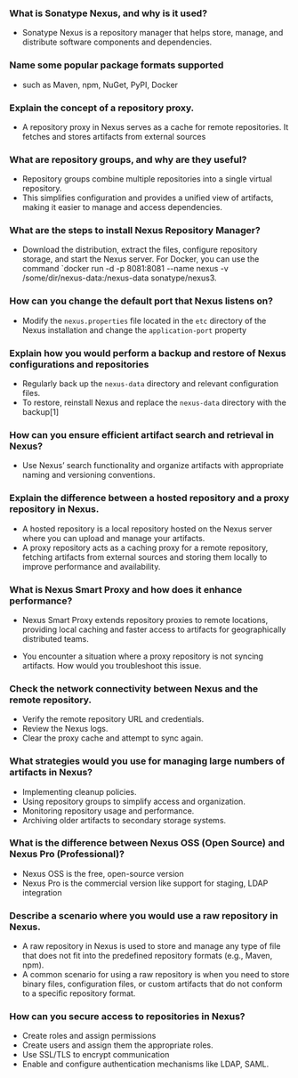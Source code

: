 
### What is Sonatype Nexus, and why is it used?
- Sonatype Nexus is a repository manager that helps store, manage, and distribute software components and dependencies. 

### Name some popular package formats supported 
- such as Maven, npm, NuGet, PyPI, Docker

### Explain the concept of a repository proxy.
- A repository proxy in Nexus serves as a cache for remote repositories. It fetches and stores artifacts from external sources

### What are repository groups, and why are they useful?
- Repository groups combine multiple repositories into a single virtual repository. 
- This simplifies configuration and provides a unified view of artifacts, making it easier to manage and access dependencies.

### What are the steps to install Nexus Repository Manager?
- Download the distribution, extract the files, configure repository storage, and start the Nexus server. 
For Docker, you can use the command 
`docker run -d -p 8081:8081 --name nexus -v /some/dir/nexus-data:/nexus-data sonatype/nexus3.

### How can you change the default port that Nexus listens on?
- Modify the `nexus.properties` file located in the `etc` directory of the Nexus installation and change the `application-port` property

### Explain how you would perform a backup and restore of Nexus configurations and repositories
- Regularly back up the `nexus-data` directory and relevant configuration files. 
- To restore, reinstall Nexus and replace the `nexus-data` directory with the backup[1]

### How can you ensure efficient artifact search and retrieval in Nexus?
- Use Nexus’ search functionality and organize artifacts with appropriate naming and versioning conventions.

### Explain the difference between a hosted repository and a proxy repository in Nexus.

- A hosted repository is a local repository hosted on the Nexus server where you can upload and manage your artifacts. 
- A proxy repository acts as a caching proxy for a remote repository, fetching artifacts from external sources and storing them locally to improve performance and availability.

### What is Nexus Smart Proxy and how does it enhance performance?
- Nexus Smart Proxy extends repository proxies to remote locations, providing local caching and faster access to artifacts for geographically distributed teams.

- You encounter a situation where a proxy repository is not syncing artifacts. How would you troubleshoot this issue.
### Check the network connectivity between Nexus and the remote repository.
- Verify the remote repository URL and credentials.
- Review the Nexus logs.
- Clear the proxy cache and attempt to sync again.

### What strategies would you use for managing large numbers of artifacts in Nexus?
- Implementing cleanup policies.
- Using repository groups to simplify access and organization.
- Monitoring repository usage and performance.
- Archiving older artifacts to secondary storage systems.

### What is the difference between Nexus OSS (Open Source) and Nexus Pro (Professional)?
- Nexus OSS is the free, open-source version
- Nexus Pro is the commercial version like support for staging, LDAP integration

### Describe a scenario where you would use a raw repository in Nexus.
- A raw repository in Nexus is used to store and manage any type of file that does not fit into the predefined repository formats (e.g., Maven, npm). 
- A common scenario for using a raw repository is when you need to store binary files, configuration files, or custom artifacts that do not conform to a specific repository format.

### How can you secure access to repositories in Nexus?
- Create roles and assign permissions 
- Create users and assign them the appropriate roles.
- Use SSL/TLS to encrypt communication 
- Enable and configure authentication mechanisms like LDAP, SAML.
